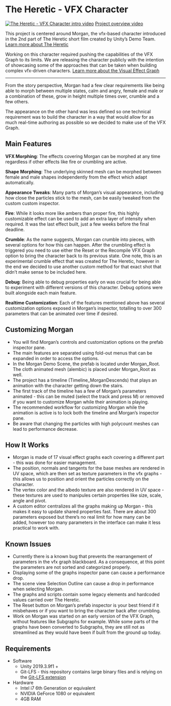 # The Heretic - VFX Character

[![The Heretic - VFX Character intro video](https://assetstorev1-prd-cdn.unity3d.com/key-image/09899011-f9ea-48c8-9bb9-14d311975137.webp)](http://www.youtube.com/watch?v=pZ-C68QnJxo)
[Project overview video](http://www.youtube.com/watch?v=pZ-C68QnJxo)

This project is centered around Morgan, the vfx-based character introduced in the 2nd part of The Heretic short film created by Unity’s Demo Team.
[Learn more about The Heretic](https://unity.com/the-heretic)

Working on this character required pushing the capabilities of the VFX Graph to its limits. We are releasing the character publicly with the intention of showcasing some of the approaches that can be taken when building complex vfx-driven characters. 
[Learn more about the Visual Effect Graph](https://unity.com/visual-effect-graph)

* * *

From the story perspective, Morgan had a few clear requirements like being able to morph between multiple states, calm and angry, female and male or a combination of these, grow in height multiple times over, crumble and a few others.

The appearance on the other hand was less defined so one technical requirement was to build the character in a way that would allow for as much real-time authoring as possible so we decided to make use of the VFX Graph.

## Main Features
**VFX Morphing**: The effects covering Morgan can be morphed at any time regardless if other effects like fire or crumbling are active.

**Shape Morphing**: The underlying skinned mesh can be morphed between female and male shapes independently from the effect which adapt automatically.

**Appearance Tweaks**: Many parts of Morgan’s visual appearance, including how close the particles stick to the mesh, can be easily tweaked from the custom custom inspector.

**Fire**: While it looks more like ambers than proper fire, this highly customizable effect can be used to add an extra layer of intensity when required. It was the last effect built, just a few weeks before the final deadline.

**Crumble**: As the name suggests, Morgan can crumble into pieces, with several options for how this can happen. After the crumbling effect is triggered you need to use either the Reset or the Recompile VFX Graph option to bring the character back to its previous state. One note, this is an experimental crumble effect that was created for The Heretic, however in the end we decided to use another custom method for that exact shot that didn’t make sense to be included here.

**Debug**: Being able to debug properties early on was crucial for being able to experiment with different versions of this character. Debug options were built alongside each main feature.

**Realtime Customization**: Each of the features mentioned above has several customization options exposed in Morgan’s inspector, totalling to over 300 parameters that can be animated over time if desired.

## Customizing Morgan
* You will find Morgan’s controls and customization options on the prefab inspector pane. 
* The main features are separated using fold-out menus that can be expanded in order to access the options.
* In the Morgan Demo Scene, the prefab is located under Morgan_Root. The cloth animated mesh (alembic) is placed under Morgan_Root as well.
* The project has a timeline (Timeline_MorganDescends) that plays an animation with the character getting down the stairs. 
* The first track of the timeline has a few of Morgan’s parameters animated - this can be muted (select the track and press M) or removed if you want to customize Morgan while their animation is playing.
* The recommended workflow for customizing Morgan while the animation is active is to lock both the timeline and Morgan’s inspector pane.
* Be aware that changing the particles with high polycount meshes can lead to performance decrease.

## How It Works
* Morgan is made of 17 visual effect graphs each covering a different part - this was done for easier management.
* The position, normals and tangents for the base meshes are rendered in UV space, which are then set as texture parameters in the vfx graphs - this allows us to position and orient the particles correctly on the character.  
* The vertex color and the albedo texture are also rendered in UV space - these textures are used to manipules certain properties like size, scale, angle and pivot.
* A custom editor centralizes all the graphs making up Morgan - this makes it easy to update shared properties fast. There are about 300 parameters exposed but there’s no real limit for how many can be added, however too many parameters in the interface can make it less practical to work with.

## Known Issues
* Currently there is a known bug that prevents the rearrangement of parameters in the vfx graph blackboard. As a consequence, at this point the parameters are not sorted and categorized properly.
* Displaying some of the graphs inspector pane can cause a performance drop.
* The scene view Selection Outline can cause a drop in performance when selecting Morgan.
* The graphs and scripts contain some legacy elements and hardcoded values carried over The Heretic.
* The Reset button on Morgan’s prefab inspector is your best friend if it misbehaves or if you want to bring the character back after crumbling.
* Work on Morgan was started on an early version of the VFX Graph, without features like Subgraphs for example. While some parts of the graphs have been converted to Subgraphs, they are still not as streamlined as they would have been if built from the ground up today.

## Requirements
* Software
  * Unity 2019.3.9f1 +
  * Git-LFS - this repository contains large binary files and is relying on the [Git-LFS extension](https://git-lfs.github.com/)
* Hardware
  * Intel i7 6th Generation or equivalent
  * NVIDIA GeForce 1080 or equivalent
  * 4GB RAM
